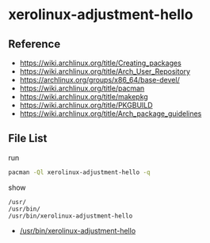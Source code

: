 
# xerolinux-adjustment-hello


## Reference

* https://wiki.archlinux.org/title/Creating_packages
* https://wiki.archlinux.org/title/Arch_User_Repository
* https://archlinux.org/groups/x86_64/base-devel/
* https://wiki.archlinux.org/title/pacman
* https://wiki.archlinux.org/title/makepkg
* https://wiki.archlinux.org/title/PKGBUILD
* https://wiki.archlinux.org/title/Arch_package_guidelines


## File List

run

``` sh
pacman -Ql xerolinux-adjustment-hello -q
```

show

```
/usr/
/usr/bin/
/usr/bin/xerolinux-adjustment-hello
```

* [/usr/bin/xerolinux-adjustment-hello](asset/overlay/usr/bin/xerolinux-adjustment-hello)
